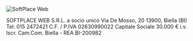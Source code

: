 ![SoftPlace Web](https://www.softplaceweb.com/wp-content/uploads/2016/11/logo-softplaceweb-bianco_400px.png)

SOFTPLACE WEB S.R.L. a socio unico
Via De Mosso, 20 13900, Biella (BI)
Tel: 015 2472421
C.F. / P.IVA 02630990022
Capitale Sociale 30.000 € i.v.
Iscr. Cam.Com. Biella - REA BI-200982
